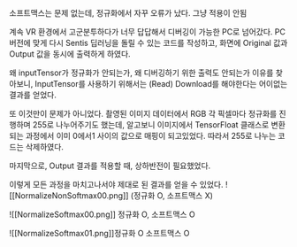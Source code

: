 소프트맥스는 문제 없는데, 정규화에서 자꾸 오류가 났다. 그냥 적용이 안됨

계속 VR 환경에서 고군분투하다가 너무 답답해서 디버깅이 가능한 PC로 넘어갔다. 
PC 버전에 맞게 다시 Sentis 딥러닝을 돌릴 수 있는 코드를 작성하고, 화면에 Original 값과 Output 값을 동시에 출력하게 하였다.

왜 inputTensor가 정규화가 안되는가, 왜 디버깅하기 위한 출력도 안되는가 이유를 찾아보니, InputTensor를 사용하기 위해서는 (Read) Download를 해야한다는 어이없는 결과를 얻었다.

또 이것만이 문제가 아니었다. 촬영된 이미지 데이터에서 RGB 각 픽셀마다 정규화를 진행하며 255로 나누어주기도 했는데, 알고보니 이미지에서 TensorFloat 클래스로 변환되는 과정에서 이미 0에서1 사이의 값으로 매핑이 되고있었다. 따라서 255로 나누는 코드는 삭제하였다.

마지막으로, Output 결과를 적용할 때, 상하반전이 필요했었다.

이렇게 모든 과정을 마치고나서야 제대로 된 결과를 얻을 수 있었다.
![[NormalizeNonSoftmax00.png]]
(정규화 O, 소프트맥스 X)

![[NormalizeSoftmax00.png]]
정규화 O, 소프트맥스 O

![[NormalizeSoftmax01.png]]정규화 O 소프트맥스 O

